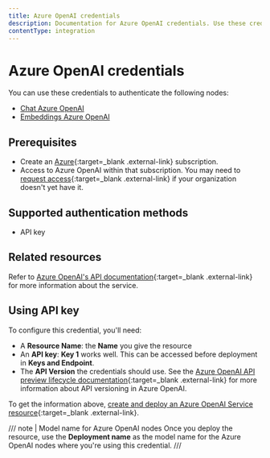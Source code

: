 ```yaml
---
title: Azure OpenAI credentials
description: Documentation for Azure OpenAI credentials. Use these credentials to authenticate OpenAI in n8n, a workflow automation platform.
contentType: integration
---
```


# Azure OpenAI credentials

You can use these credentials to authenticate the following nodes:

- [Chat Azure OpenAI](/integrations/builtin/cluster-nodes/sub-nodes/n8n-nodes-langchain.lmchatazureopenai)
- [Embeddings Azure OpenAI](/integrations/builtin/cluster-nodes/sub-nodes/n8n-nodes-langchain.embeddingsazureopenai)

## Prerequisites

- Create an [Azure](https://azure.microsoft.com){:target=_blank .external-link} subscription.
- Access to Azure OpenAI within that subscription. You may need to [request access](https://aka.ms/oai/access){:target=_blank .external-link} if your organization doesn't yet have it.

## Supported authentication methods

- API key

## Related resources

Refer to [Azure OpenAI's API documentation](https://learn.microsoft.com/en-us/azure/ai-services/openai/reference){:target=_blank .external-link} for more information about the service.

## Using API key

To configure this credential, you'll need:

- A **Resource Name**: the **Name** you give the resource
- An **API key**: **Key 1** works well. This can be accessed before deployment in **Keys and Endpoint**.
- The **API Version** the credentials should use. See the [Azure OpenAI API preview lifecycle documentation](https://learn.microsoft.com/en-us/azure/ai-services/openai/api-version-deprecation){:target=_blank .external-link} for more information about API versioning in Azure OpenAI.

To get the information above, [create and deploy an Azure OpenAI Service resource](https://learn.microsoft.com/en-us/azure/ai-services/openai/how-to/create-resource){:target=_blank .external-link}.

/// note | Model name for Azure OpenAI nodes
Once you deploy the resource, use the **Deployment name** as the model name for the Azure OpenAI nodes where you're using this credential.
///
